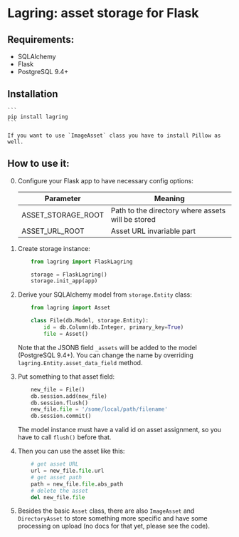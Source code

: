 # Lagring: asset storage for Flask


## Requirements:

- SQLAlchemy
- Flask
- PostgreSQL 9.4+

## Installation

    ```
    pip install lagring
    ```

    If you want to use `ImageAsset` class you have to install Pillow as well.

## How to use it:

0. Configure your Flask app to have necessary config options:

    Parameter          | Meaning
    -------------------|--------------------------------------------------
    ASSET_STORAGE_ROOT | Path to the directory where assets will be stored
    ASSET_URL_ROOT     | Asset URL invariable part

1.  Create storage instance:

    ```python
        from lagring import FlaskLagring

        storage = FlaskLagring()
        storage.init_app(app)
    ```

2. Derive your SQLAlchemy model from `storage.Entity` class:

    ```python
        from lagring import Asset

        class File(db.Model, storage.Entity):
            id = db.Column(db.Integer, primary_key=True)
            file = Asset()
    ```

    Note that the JSONB field `_assets` will be added to the model (PostgreSQL 9.4+).
    You can change the name by overriding `lagring.Entity.asset_data_field` method.

3. Put something to that asset field:

    ```python
        new_file = File()
        db.session.add(new_file)
        db.session.flush()
        new_file.file = '/some/local/path/filename'
        db.session.commit()
    ```

    The model instance must have a valid id on asset assignment, so you have to call `flush()`
    before that.

4. Then you can use the asset like this:

    ```python
        # get asset URL
        url = new_file.file.url
        # get asset path
        path = new_file.file.abs_path
        # delete the asset
        del new_file.file
    ```

5. Besides the basic `Asset` class, there are also `ImageAsset` and `DirectoryAsset` to store
something more specific and have some processing on upload (no docs for that yet, please see
the code).
